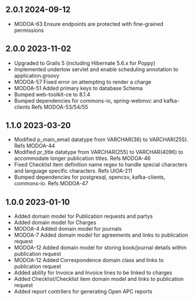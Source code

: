 ## 2.0.1 2024-09-12
 * MODOA-63 Ensure endpoints are protected with fine-grained permissions

## 2.0.0 2023-11-02
 * Upgraded to Grails 5 (including Hibernate 5.6.x for Poppy)
 * Implemented undertow servlet and enable scheduling annotation to application.groovy
 * MODOA-57 Fixed error on attempting to render a charge
 * MODOA-51 Added primary keys to database Schema
 * Bumped web-toolkit-ce to 8.1.4
 * Bumped dependencies for commons-io, spring-webmvc and kafka-clients Refs MODOA-53/54/55

## 1.1.0 2023-03-20
 * Modified p_main_email datatype from VARCHAR(36) to VARCHAR(255). Refs MODOA-44
 * Modified pr_title datatype from VARCHAR(255) to VARCHAR(4096) to accommodate longer publication titles. Refs MODOA-46
 * Fixed Checklist item definition name regex to handle special characters and language specific characters. Refs UIOA-211
 * Bumped dependencies for postgresql, opencsv, kafka-clients, commons-io. Refs MODOA-47

## 1.0.0 2023-01-10
 * Added domain model for Publication requests and partys
 * Added domain model for Charges
 * MODOA-4 Added domain model for journals
 * MODOA-7 Added domain model for agreements and links to publication request
 * MODOA-12 Added domain model for storing book/journal details within publication request 
 * MODOA-12 Added Correspondence domain class and links to publication request
 * Added ability for Invoice and Invoice lines to be linked to charges
 * Added Checklist/Checklist item domain model and links to publication request
 * Added report contrllers for generating Open APC reports
 